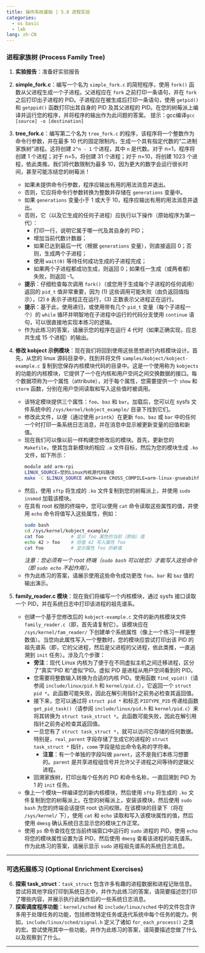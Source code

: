 ```yaml
---
title: 操作系统基础 | 5.8 进程实验
categories: 
  - os basic
  - lab
lang: zh-CN
---
```


### **进程家族树 (Process Family Tree)**

1.  **实验报告**：准备好实验报告
2.  **simple_fork.c**：编写一个名为 `simple_fork.c` 的简短程序，使用 `fork()` 函数从父进程生成一个子进程。父进程应在 `fork` 之前打印一条语句，并在 `fork` 之后打印出子进程的 PID。子进程应在被生成后打印一条语句，使用 `getpid()` 和 `getppid()` 函数打印出其自身的 PID 及其父进程的 PID。在您的树莓派上编译并运行您的程序，并将程序的输出作为此问题的答案。
   提示：gcc编译```gcc [source] -o [destination]```

3.  **tree_fork.c**：编写第二个名为 `tree_fork.c` 的程序，该程序将一个整数作为命令行参数，并在最多 10 代的固定限制内，生成一个具有指定代数的“二进制家族树”进程。这将创建 `2^n - 1` 个进程，其中 `n` 是代数。对于 n=1，程序将创建 1 个进程；对于 n=5，将创建 31 个进程；对于 n=10，将创建 1023 个进程，依此类推。我们将代数限制为最多 10，因为更大的数字会运行很长时间，甚至可能冻结您的树莓派！
    *   如果未提供命令行参数，程序应输出有用的用法消息并退出。
    *   否则，它应将命令行参数转换为整数并存储在 `generations` 变量中。
    *   如果 `generations` 变量小于 1 或大于 10，程序应输出有用的用法消息并退出。
    *   否则，它（以及它生成的任何子进程）应执行以下操作（原始程序为第一代）：
        *   打印一行，说明它属于哪一代及其自身的 PID；
        *   增加当前代数计数器；
        *   如果已达到最后一代（根据 `generations` 变量），则直接返回 0；否则，生成两个子进程；
        *   使用 `wait(0)` 等待任何成功生成的子进程完成；
        *   如果两个子进程都成功生成，则返回 0；如果任一生成（或两者都）失败，则返回 -1。
    *   **提示**：仔细检查每次调用 `fork()`（或您用于生成每个子进程的任何调用）返回的 `pid_t` 值非常重要，因为 (1) 这些调用可能失败（由负返回值指示），(2) `0` 表示子进程正在运行，(3) 正数表示父进程正在运行。
    *   **提示**：基于此，使用递归，或使用带有几个 `pid_t` 变量（每个子进程一个）的 `while` 循环并明智地在子进程中运行的代码分支使用 `continue` 语句，可以很直接地实现本练习的逻辑。
    *   作为此练习的答案，请展示您的程序在运行 4 代时（如果正确实现，应总共生成 15 个进程）的输出。
4.  **修改 kobject 示例模块**：现在我们将回到使用这些思想进行内核模块设计。首先，从您的 linux 源码目录中，找到并将文件 `samples/kobject/kobject-example.c` 复制到您保存内核模块代码的目录中。这是一个使用称为 `kobjects` 的功能的内核模块，它提供了一个在内核和用户空间之间交换数据的接口。每个数据项称为一个属性（attribute），对于每个属性，您需要提供一个 `show` 和 `store` 函数，分别在用户空间读取和写入这些值时被调用。
    *   该特定模块提供三个属性：`foo`、`baz` 和 `bar`。加载后，您可以在 sysfs 文件系统中的 `/sys/kernel/kobject_example/` 目录下找到它们。
    *   修改此文件，以便（通过使用 `printk`）在更新 `foo`、`baz` 或 `bar` 中的任何一个时打印一条系统日志消息，并在消息中显示被更新变量的旧值和新值。
    *   现在我们可以像以前一样构建您修改后的模块。首先，更新您的 `Makefile`，使其包含新模块的相应 `.o` 文件目标，然后为您的模块生成 `.ko` 文件，如下所示：
        ```bash
        module add arm-rpi
        LINUX_SOURCE=您的Linux内核源代码路径
        make -C $LINUX_SOURCE ARCH=arm CROSS_COMPILE=arm-linux-gnueabihf- M=$PWD modules
        ```
    *   然后，使用 `sftp` 将生成的 `.ko` 文件复制到您的树莓派上，并使用 `sudo insmod` 加载该模块。
    *   在具有 root 权限的终端中，您可以使用 `cat` 命令读取这些属性的值，并使用 `echo` 命令将值写入这些属性，例如：
        ```bash
        sudo bash
        cd /sys/kernel/kobject_example/
        cat foo          # 显示 foo 属性的当前（原始）值
        echo 42 > foo    # 将值 42 写入属性 foo
        cat foo          # 显示属性 foo 的新值
        ```
        *注意：您必须有一个 root 终端（`sudo bash` 可以给您）才能写入这些命令（即 `sudo echo` 不起作用）。*
    *   作为此练习的答案，请展示使用这些命令成功更改 `foo`、`bar` 和 `baz` 值的输出演示。
5.  **family_reader.c 模块**：现在我们将编写一个内核模块，通过 sysfs 接口读取一个 PID，并在系统日志中打印该进程的祖先谱系。
    *   创建一个基于您修改后的 `kobject-example.c` 文件的新内核模块文件 `family_reader.c`（即，首先请复制它）。该模块应在 `/sys/kernel/fam_reader/` 下创建单个系统属性（像上一个练习一样是整数值）。当您向此属性写入一个整数时，您的模块应尝试打印出该 PID 的祖先谱系（即，它的父进程，然后是父进程的父进程，依此类推，一直追溯到 `init` 任务）。涉及几个步骤：
        *   **旁注**：现代 Linux 内核为了便于在不同虚拟主机之间迁移进程，区分了“真实”PID 和“虚拟”PID。虚拟 PID 是进程从用户空间看到的 PID。
        *   您需要将整数输入转换为合适的内核 PID。使用函数 `find_vpid()`（请参阅 `include/linux/pid.h` 和 `kernel/pid.c`），它返回一个 `struct pid *`。此函数可能失败，因此在解引用指针之前务必检查其返回值。
        *   接下来，您可以通过将 `struct pid *` 和标志 `PIDTYPE_PID` 传递给函数 `get_pid_task()`（请参阅 `include/linux/pid.h` 和 `kernel/pid.c`）来将其转换为 `struct task_struct *`。此函数可能失败，因此在解引用指针之前务必检查其返回值。
        *   一旦您有了 `struct task_struct *`，就可以访问它存储的任何数据。特别是，`real_parent` 字段存储了生成它的进程的 `struct task_struct *` 指针，`comm` 字段是给出命令名称的字符串。
            *   **注意**：有一个单独的字段叫做 `parent`，这不是我们本练习想要的。`parent` 是共享进程组信号并允许父子进程之间等待的逻辑父进程。
        *   回溯家族树，打印出每个任务的 PID 和命令名称，一直回溯到 PID 为 1 的 `init` 任务。
    *   像上一个模块一样编译您的新内核模块，然后使用 `sftp` 将生成的 `.ko` 文件复制到您的树莓派上。在您的树莓派上，安装该模块，然后使用 `sudo bash` 为您的终端会话提供 root 访问权限。在该模块的目录下（将在 `/sys/kernel/` 下），使用 `cat` 和 `echo` 读取和写入该模块属性的值，然后使用 `dmesg` 确认系统日志显示您的模块工作正常。
    *   使用 `ps` 命令查找在您当前终端窗口中运行的 `sudo` 进程的 PID，使用 `echo` 将您的模块属性设置为该 PID，然后使用 `dmesg` 查看该进程的祖先谱系。作为此练习的答案，请展示显示 `sudo` 进程祖先谱系的系统日志消息。

---

### **可选拓展练习 (Optional Enrichment Exercises)**

6.  **探索 task_struct**：`task_struct` 包含许多有趣的进程数据和进程记账信息。尝试将其他字段打印到系统日志中，并作为此练习的答案，请简要描述您打印了哪些内容，并展示执行此操作后的一些系统日志消息。
7.  **探索调度程序功能**：`kernel/sched` 和 `include/linux/sched` 中的文件包含许多用于处理任务的功能，包括修改特定任务或迭代系统中每个任务的能力。例如，`include/linux/sched/signal.h` 定义了诸如 `for_each_process()` 之类的宏。尝试使用其中一些功能，并作为此练习的答案，请简要描述您做了什么以及观察到了什么。

---